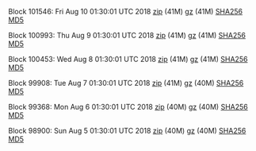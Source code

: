 Block 101546: Fri Aug 10 01:30:01 UTC 2018 [zip](https://files.01coin.io/mainnet/2018-08-10/bootstrap.dat.zip) (41M) [gz](https://files.01coin.io/mainnet/2018-08-10/bootstrap.dat.tar.gz) (41M) [SHA256](https://files.01coin.io/mainnet/2018-08-10/sha256.txt) [MD5](https://files.01coin.io/mainnet/2018-08-10/md5.txt)

Block 100993: Thu Aug  9 01:30:01 UTC 2018 [zip](https://files.01coin.io/mainnet/2018-08-09/bootstrap.dat.zip) (41M) [gz](https://files.01coin.io/mainnet/2018-08-09/bootstrap.dat.tar.gz) (41M) [SHA256](https://files.01coin.io/mainnet/2018-08-09/sha256.txt) [MD5](https://files.01coin.io/mainnet/2018-08-09/md5.txt)

Block 100453: Wed Aug  8 01:30:01 UTC 2018 [zip](https://files.01coin.io/mainnet/2018-08-08/bootstrap.dat.zip) (41M) [gz](https://files.01coin.io/mainnet/2018-08-08/bootstrap.dat.tar.gz) (41M) [SHA256](https://files.01coin.io/mainnet/2018-08-08/sha256.txt) [MD5](https://files.01coin.io/mainnet/2018-08-08/md5.txt)

Block 99908: Tue Aug  7 01:30:01 UTC 2018 [zip](https://files.01coin.io/mainnet/2018-08-07/bootstrap.dat.zip) (41M) [gz](https://files.01coin.io/mainnet/2018-08-07/bootstrap.dat.tar.gz) (40M) [SHA256](https://files.01coin.io/mainnet/2018-08-07/sha256.txt) [MD5](https://files.01coin.io/mainnet/2018-08-07/md5.txt)

Block 99368: Mon Aug  6 01:30:01 UTC 2018 [zip](https://files.01coin.io/mainnet/2018-08-06/bootstrap.dat.zip) (40M) [gz](https://files.01coin.io/mainnet/2018-08-06/bootstrap.dat.tar.gz) (40M) [SHA256](https://files.01coin.io/mainnet/2018-08-06/sha256.txt) [MD5](https://files.01coin.io/mainnet/2018-08-06/md5.txt)

Block 98900: Sun Aug  5 01:30:01 UTC 2018 [zip](https://files.01coin.io/mainnet/2018-08-05/bootstrap.dat.zip) (40M) [gz](https://files.01coin.io/mainnet/2018-08-05/bootstrap.dat.tar.gz) (40M) [SHA256](https://files.01coin.io/mainnet/2018-08-05/sha256.txt) [MD5](https://files.01coin.io/mainnet/2018-08-05/md5.txt)
